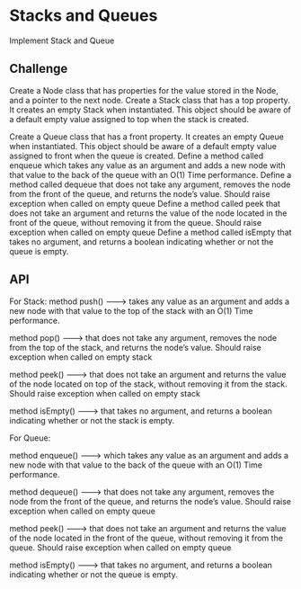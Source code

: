 # Stacks and Queues
Implement Stack and Queue

## Challenge
Create a Node class that has properties for the value stored in the Node, and a pointer to the next node.
Create a Stack class that has a top property. It creates an empty Stack when instantiated.
This object should be aware of a default empty value assigned to top when the stack is created.

Create a Queue class that has a front property. It creates an empty Queue when instantiated.
This object should be aware of a default empty value assigned to front when the queue is created.
Define a method called enqueue which takes any value as an argument and adds a new node with that value to the back of the queue with an O(1) Time performance.
Define a method called dequeue that does not take any argument, removes the node from the front of the queue, and returns the node’s value.
Should raise exception when called on empty queue
Define a method called peek that does not take an argument and returns the value of the node located in the front of the queue, without removing it from the queue.
Should raise exception when called on empty queue
Define a method called isEmpty that takes no argument, and returns a boolean indicating whether or not the queue is empty.


## API
For Stack:
method push() ---> takes any value as an argument and adds a new node with that value to the top of the stack with an O(1) Time performance.

method pop() ---> that does not take any argument, removes the node from the top of the stack, and returns the node’s value.
Should raise exception when called on empty stack

method peek() ---> that does not take an argument and returns the value of the node located on top of the stack, without removing it from the stack.
Should raise exception when called on empty stack

method isEmpty() ---> that takes no argument, and returns a boolean indicating whether or not the stack is empty.


For Queue:

method enqueue() ---> which takes any value as an argument and adds a new node with that value to the back of the queue with an O(1) Time performance.

method dequeue() ---> that does not take any argument, removes the node from the front of the queue, and returns the node’s value.
Should raise exception when called on empty queue

method peek() ---> that does not take an argument and returns the value of the node located in the front of the queue, without removing it from the queue.
Should raise exception when called on empty queue

method isEmpty() ---> that takes no argument, and returns a boolean indicating whether or not the queue is empty.